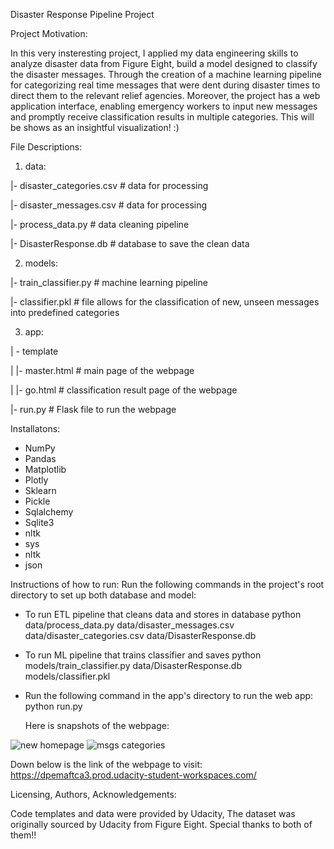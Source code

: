 Disaster Response Pipeline Project

Project Motivation:

In this very insteresting project, I applied my data engineering skills to analyze disaster data from Figure Eight, build a model designed to classify the disaster messages. Through the creation of a machine learning pipeline for categorizing real time messages that were dent during disaster times to direct them to the relevant relief agencies. Moreover, the project has a web application interface, enabling emergency workers to input new messages and promptly receive classification results in multiple categories. This will be shows as  an insightful visualization! :)


File Descriptions:

1. data:

|- disaster_categories.csv # data for processing

|- disaster_messages.csv # data for processing

|- process_data.py # data cleaning pipeline

|- DisasterResponse.db # database to save the clean data

2. models:

|- train_classifier.py # machine learning pipeline

|- classifier.pkl # file allows for the classification of new, unseen messages into predefined categories


3. app:

| - template

| |- master.html # main page of the webpage

| |- go.html # classification result page of the webpage

|- run.py # Flask file to run the webpage


Installatons: 
- NumPy
- Pandas
- Matplotlib
- Plotly
- Sklearn
- Pickle
- Sqlalchemy
- Sqlite3
- nltk
- sys
- nltk
- json

Instructions of how to run:
Run the following commands in the project's root directory to set up both database and model:

- To run ETL pipeline that cleans data and stores in database python data/process_data.py data/disaster_messages.csv data/disaster_categories.csv data/DisasterResponse.db

- To run ML pipeline that trains classifier and saves python models/train_classifier.py data/DisasterResponse.db models/classifier.pkl
- Run the following command in the app's directory to run the web app: python run.py

  Here is snapshots of the webpage:

![new homepage](https://github.com/Reemaask2/Data-science-Udacity-nanodegree/assets/54121017/15c330e7-4623-4df4-bc54-0938e90a0a6e)
![msgs categories](https://github.com/Reemaask2/Data-science-Udacity-nanodegree/assets/54121017/ac8d23bf-4371-460a-a3b6-4060b95c303f)


Down below is the link of the webpage to visit: 
https://dpemaftca3.prod.udacity-student-workspaces.com/ 

Licensing, Authors, Acknowledgements: 

Code templates and data were provided by Udacity, The dataset was originally sourced by Udacity from Figure Eight. Special thanks to both of them!! 

